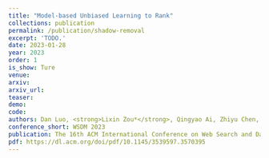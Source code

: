 ```yaml
---    
title: "Model-based Unbiased Learning to Rank"
collections: publication
permalink: /publication/shadow-removal
excerpt: 'TODO.'
date: 2023-01-28
year: 2023
order: 1
is_show: Ture
venue: 
arxiv: 
arxiv_url: 
teaser: 
demo: 
code: 
authors: Dan Luo, <strong>Lixin Zou*</strong>, Qingyao Ai, Zhiyu Chen, Dawei Yin, Brian D Davison
conference_short: WSDM 2023
publication: The 16th ACM International Conference on Web Search and Data Mining. <strong>(CCF-B)</strong>
pdf: https://dl.acm.org/doi/pdf/10.1145/3539597.3570395
---
```


